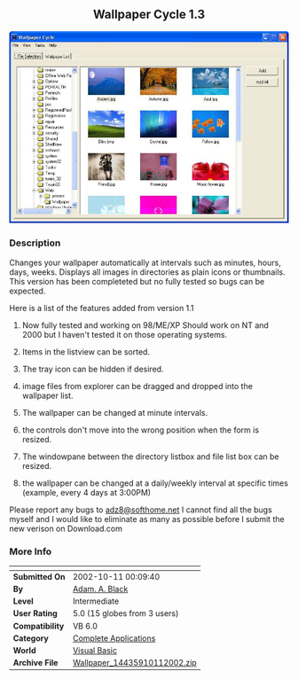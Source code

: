 ﻿<div align="center">

## Wallpaper Cycle 1\.3

<img src="PIC20021011738504845.jpg">
</div>

### Description

Changes your wallpaper automatically at intervals such as minutes, hours, days, weeks. Displays all images in directories as plain icons or thumbnails. This version has been completeted but no fully tested so bugs can be expected.

Here is a list of the features added from version 1.1

1. Now fully tested and working on 98/ME/XP Should work on NT and 2000 but I haven't tested it on those operating systems.

2. Items in the listview can be sorted.

3. The tray icon can be hidden if desired.

4. image files from explorer can be dragged and dropped into the wallpaper list.

5. The wallpaper can be changed at minute intervals.

6. the controls don't move into the wrong position when the form is resized.

7. The windowpane between the directory listbox and file list box can be resized.

8. the wallpaper can be changed at a daily/weekly interval at specific times (example, every 4 days at 3:00PM)

Please report any bugs to adz8@softhome.net I cannot find all the bugs myself and I would like to eliminate as many as possible before I submit the new verison on Download.com
 
### More Info
 


<span>             |<span>
---                |---
**Submitted On**   |2002-10-11 00:09:40
**By**             |[Adam\. A\. Black](https://github.com/Planet-Source-Code/PSCIndex/blob/master/ByAuthor/adam-a-black.md)
**Level**          |Intermediate
**User Rating**    |5.0 (15 globes from 3 users)
**Compatibility**  |VB 6\.0
**Category**       |[Complete Applications](https://github.com/Planet-Source-Code/PSCIndex/blob/master/ByCategory/complete-applications__1-27.md)
**World**          |[Visual Basic](https://github.com/Planet-Source-Code/PSCIndex/blob/master/ByWorld/visual-basic.md)
**Archive File**   |[Wallpaper\_14435910112002\.zip](https://github.com/Planet-Source-Code/adam-a-black-wallpaper-cycle-1-3__1-39722/archive/master.zip)








